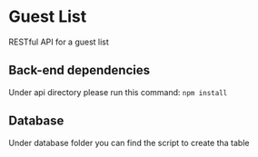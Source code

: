 # Guest List
RESTful API for a guest list

## Back-end dependencies
Under api directory please run this command: ```npm install```

## Database
Under database folder you can find the script to create tha table
